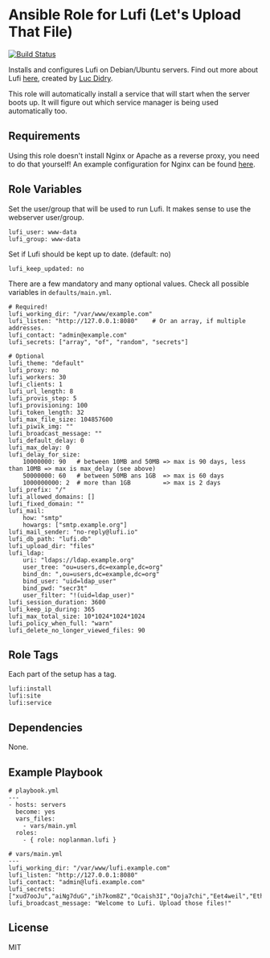 # Ansible Role for Lufi (Let's Upload That File)

[![Build Status](https://travis-ci.org/noplanman/ansible-lufi.svg?branch=master)](https://travis-ci.org/noplanman/ansible-lufi)

Installs and configures Lufi on Debian/Ubuntu servers.
Find out more about Lufi [here](https://framagit.org/luc/lufi), created by [Luc Didry](https://framagit.org/u/luc).

This role will automatically install a service that will start when the server boots up.
It will figure out which service manager is being used automatically too.

## Requirements

Using this role doesn't install Nginx or Apache as a reverse proxy, you need to do that yourself!
An example configuration for Nginx can be found [here](https://framagit.org/luc/lufi/wikis/installation#putting-lufi-behind-nginx).

## Role Variables

Set the user/group that will be used to run Lufi. It makes sense to use the webserver user/group.

```
lufi_user: www-data
lufi_group: www-data
```

Set if Lufi should be kept up to date. (default: no)

```
lufi_keep_updated: no
```

There are a few mandatory and many optional values. Check all possible variables in `defaults/main.yml`.

```
# Required!
lufi_working_dir: "/var/www/example.com"
lufi_listen: "http://127.0.0.1:8080"    # Or an array, if multiple addresses.
lufi_contact: "admin@example.com"
lufi_secrets: ["array", "of", "random", "secrets"]

# Optional
lufi_theme: "default"
lufi_proxy: no
lufi_workers: 30
lufi_clients: 1
lufi_url_length: 8
lufi_provis_step: 5
lufi_provisioning: 100
lufi_token_length: 32
lufi_max_file_size: 104857600
lufi_piwik_img: ""
lufi_broadcast_message: ""
lufi_default_delay: 0
lufi_max_delay: 0
lufi_delay_for_size:
    10000000: 90   # between 10MB and 50MB => max is 90 days, less than 10MB => max is max_delay (see above)
    50000000: 60   # between 50MB ans 1GB  => max is 60 days
    1000000000: 2  # more than 1GB         => max is 2 days
lufi_prefix: "/"
lufi_allowed_domains: []
lufi_fixed_domain: ""
lufi_mail:
    how: "smtp"
    howargs: ["smtp.example.org"]
lufi_mail_sender: "no-reply@lufi.io"
lufi_db_path: "lufi.db"
lufi_upload_dir: "files"
lufi_ldap:
    uri: "ldaps://ldap.example.org"
    user_tree: "ou=users,dc=example,dc=org"
    bind_dn: ",ou=users,dc=example,dc=org"
    bind_user: "uid=ldap_user"
    bind_pwd: "secr3t"
    user_filter: "!(uid=ldap_user)"
lufi_session_duration: 3600
lufi_keep_ip_during: 365
lufi_max_total_size: 10*1024*1024*1024
lufi_policy_when_full: "warn"
lufi_delete_no_longer_viewed_files: 90
```

## Role Tags

Each part of the setup has a tag.

```
lufi:install
lufi:site
lufi:service
```

## Dependencies

None.

## Example Playbook

```
# playbook.yml
---
- hosts: servers
  become: yes
  vars_files:
    - vars/main.yml
  roles:
    - { role: noplanman.lufi }
```
```
# vars/main.yml
---
lufi_working_dir: "/var/www/lufi.example.com"
lufi_listen: "http://127.0.0.1:8080"
lufi_contact: "admin@lufi.example.com"
lufi_secrets: ["xud7ooJu","aiNg7duG","ih7kom8Z","Ocaish3I","Ooja7chi","Eet4weil","Ethee4Go","xahJ0ohy"]
lufi_broadcast_message: "Welcome to Lufi. Upload those files!"
```

## License

MIT
